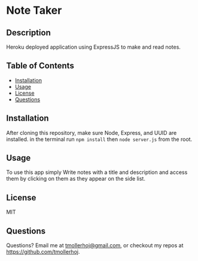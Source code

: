 # Note Taker

## Description 
  Heroku deployed application using ExpressJS to make and read notes.

## Table of Contents
  * [Installation](#installation)
  * [Usage](#usage)
  * [License](#license)
  * [Questions](#questions)


## Installation 
  After cloning this repository, make sure Node, Express, and UUID are installed. in the terminal run `npm install` then `node server.js` from the root. 

## Usage 
  To use this app simply Write notes with a title and description and access them by clicking on them as they appear on the side list.


## License 
  MIT

## Questions
  Questions? Email me at tmollerhoj@gmail.com, or checkout my repos at https://github.com/tmollerhoj.
